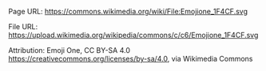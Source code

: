 Page URL:
https://commons.wikimedia.org/wiki/File:Emojione_1F4CF.svg

File URL:
https://upload.wikimedia.org/wikipedia/commons/c/c6/Emojione_1F4CF.svg

Attribution:
Emoji One, CC BY-SA 4.0 <https://creativecommons.org/licenses/by-sa/4.0>, via Wikimedia Commons
